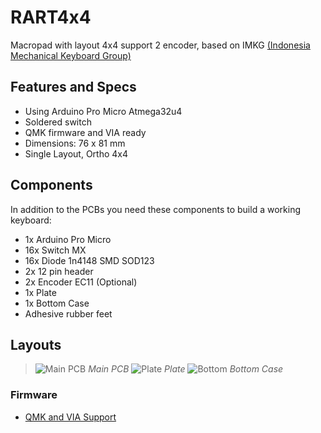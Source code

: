 # RART4x4

Macropad with layout 4x4 support 2 encoder, based on IMKG [(Indonesia Mechanical Keyboard Group)](https://discord.gg/imkg)

## Features and Specs

* Using Arduino Pro Micro Atmega32u4
* Soldered switch
* QMK firmware and VIA ready
* Dimensions: 76 x 81 mm
* Single Layout, Ortho 4x4

## Components

In addition to the PCBs you need these components to build a working keyboard:

* 1x Arduino Pro Micro
* 16x Switch MX
* 16x Diode 1n4148 SMD SOD123
* 2x 12 pin header
* 2x Encoder EC11 (Optional)
* 1x Plate
* 1x Bottom Case
* Adhesive rubber feet

## Layouts

>![Main PCB](https://user-images.githubusercontent.com/30220306/107841605-d3eb7680-6dee-11eb-95f5-51c5a50fb996.png)
>_Main PCB_
>![Plate](https://user-images.githubusercontent.com/30220306/107841712-de5a4000-6def-11eb-99dd-b6c68c2a598a.png)
>_Plate_
>![Bottom](https://user-images.githubusercontent.com/30220306/107841741-1a8da080-6df0-11eb-992f-4970167e0775.png)
>_Bottom Case_

### Firmware
- [QMK and VIA Support](https://github.com/qmk/qmk_firmware/tree/master/keyboards/rart/rart4x4)